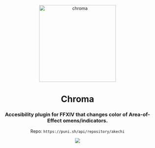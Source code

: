 <div align="center">
<img width="250" height="250" alt="chroma" src="https://github.com/user-attachments/assets/f493033c-f928-40f4-8278-5846976e2f59" />

# Chroma

### Accesibility plugin for FFXIV that changes color of Area-of-Effect omens/indicators.<br/>
 Repo: `https://puni.sh/api/repository/akechi`

<a href="https://discord.gg/Zzrcc8kmvy" alt="Discord"> <img src="https://discordapp.com/api/guilds/1001823907193552978/embed.png?style=banner2" /></a>

</div>
